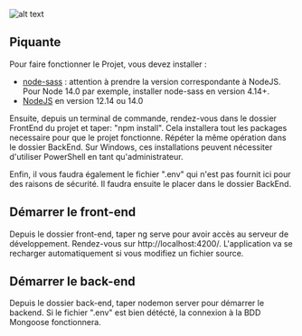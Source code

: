 ![alt text](https://i.imgur.com/2EHGBkY.png)

## Piquante

Pour faire fonctionner le Projet, vous devez installer :

- [node-sass](https://www.npmjs.com/package/node-sass) : attention à prendre la version correspondante à NodeJS. Pour Node 14.0 par exemple, installer node-sass en version 4.14+.
- [NodeJS](https://nodejs.org/en/download/) en version 12.14 ou 14.0 

Ensuite, depuis un terminal de commande, rendez-vous dans le dossier FrontEnd du projet et taper: "npm install".
Cela installera tout les packages necessaire pour que le projet fonctionne. Répéter la même opération dans le dossier BackEnd.
Sur Windows, ces installations peuvent nécessiter d'utiliser PowerShell en tant qu'administrateur.

Enfin, il vous faudra également le fichier ".env" qui n'est pas fournit ici pour des raisons de sécurité. Il faudra ensuite le placer dans le dossier BackEnd.


## Démarrer le front-end

Depuis le dossier front-end, taper ng serve pour avoir accès au serveur de développement. Rendez-vous sur http://localhost:4200/. L'application va se recharger automatiquement si vous modifiez un fichier source.

## Démarrer le back-end
Depuis le dossier back-end, taper nodemon server pour démarrer le backend. Si le fichier ".env" est bien détécté, la connexion à la BDD  Mongoose fonctionnera.


